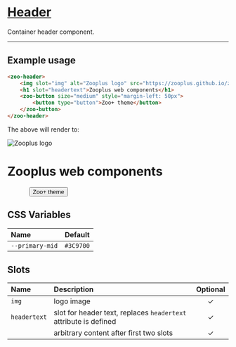 # [Header](#header)

Container header component.

***

## Example usage

```HTML
<zoo-header>
	<img slot="img" alt="Zooplus logo" src="https://zooplus.github.io/zoo-web-components/logo.png"/>
	<h1 slot="headertext">Zooplus web components</h1>
	<zoo-button size="medium" style="margin-left: 50px">
		<button type="button">Zoo+ theme</button>
	</zoo-button>
</zoo-header>
```

The above will render to:

<zoo-header>
	<img slot="img" alt="Zooplus logo" src="https://zooplus.github.io/zoo-web-components/logo.png"/>
	<h1 slot="headertext">Zooplus web components</h1>
	<zoo-button size="medium" style="margin-left: 50px">
		<button type="button">Zoo+ theme</button>
	</zoo-button>
</zoo-header>

## CSS Variables

| **Name**        | **Default** |
| :-------------- | :---------: |
| `--primary-mid` |  `#3C9700`  |

## Slots

| **Name**     | **Description**                                                  | **Optional** |
| :----------- | :--------------------------------------------------------------- | :----------: |
| `img`        | logo image                                                       |   &#10003;   |
| `headertext` | slot for header text, replaces `headertext` attribute is defined |   &#10003;   |
|              | arbitrary content after first two slots                          |   &#10003;   |
